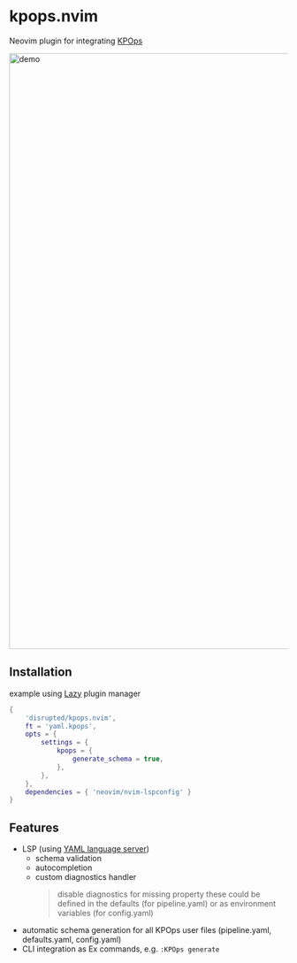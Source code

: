 # kpops.nvim

Neovim plugin for integrating [KPOps](https://github.com/bakdata/kpops)

<img width="1078" alt="demo" src="https://github.com/disrupted/kpops.nvim/assets/4771462/53888675-d0f1-4297-8441-4d42887fafef">

## Installation

example using [Lazy](https://github.com/folke/lazy.nvim) plugin manager

```lua
{
    'disrupted/kpops.nvim',
    ft = 'yaml.kpops',
    opts = {
        settings = {
            kpops = {
                generate_schema = true,
            },
        },
    },
    dependencies = { 'neovim/nvim-lspconfig' }
}
```

## Features

- LSP (using [YAML language server](https://github.com/redhat-developer/yaml-language-server))
  - schema validation
  - autocompletion
  - custom diagnostics handler
    > disable diagnostics for missing property
    > these could be defined in the defaults (for pipeline.yaml)
    > or as environment variables (for config.yaml)
- automatic schema generation for all KPOps user files (pipeline.yaml, defaults.yaml, config.yaml)
- CLI integration as Ex commands, e.g. `:KPOps generate`
